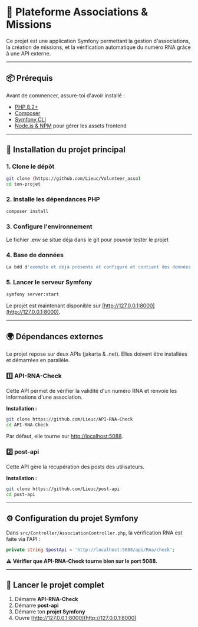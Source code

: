 # 🚀 Plateforme Associations & Missions

Ce projet est une application Symfony permettant la gestion d'associations, la création de missions, et la vérification automatique du numéro RNA grâce à une API externe.

---

## 📦 Prérequis

Avant de commencer, assure-toi d'avoir installé :

- [PHP 8.2+](https://www.php.net/downloads)
- [Composer](https://getcomposer.org/download/)
- [Symfony CLI](https://symfony.com/download)
- [Node.js & NPM](https://nodejs.org/) pour gérer les assets frontend

---

## 🔧 Installation du projet principal

### 1. **Clone le dépôt**
```bash
git clone (https://github.com/Lieuc/Volunteer_asso)
cd ton-projet
```

### 2. **Installe les dépendances PHP**
```bash
composer install
```

### 3. **Configure l'environnement**
Le fichier .env se situe déja dans le git pour pouvoir tester le projet

### 4. **Base de données**
```bash
La bdd d'exemple et déjà présente et configuré et contient des données d'exemple
```

### 5. **Lancer le serveur Symfony**
```bash
symfony server:start
```

Le projet est maintenant disponible sur [http://127.0.0.1:8000](http://127.0.0.1:8000).

---

## 🌍 Dépendances externes

Le projet repose sur deux APIs (jakarta & .net). Elles doivent être installées et démarrées en parallèle.

### 1️⃣ API-RNA-Check

Cette API permet de vérifier la validité d'un numéro RNA et renvoie les informations d'une association.

**Installation :**
```bash
git clone https://github.com/Lieuc/API-RNA-Check
cd API-RNA-Check
```

Par défaut, elle tourne sur [http://localhost:5088](http://localhost:5088).

### 2️⃣ post-api

Cette API gère la récupération des posts des utilisateurs.

**Installation :**
```bash
git clone https://github.com/Lieuc/post-api
cd post-api
```

---

## ⚙️ Configuration du projet Symfony

Dans `src/Controller/AssociationController.php`, la vérification RNA est faite via l'API :

```php
private string $postApi = 'http://localhost:5088/api/Rna/check';
```

⚠️ **Vérifier que API-RNA-Check tourne bien sur le port 5088.**

---

## 🚀 Lancer le projet complet

1. Démarre **API-RNA-Check**
2. Démarre **post-api**
3. Démarre ton **projet Symfony**
4. Ouvre [http://127.0.0.1:8000](http://127.0.0.1:8000)


